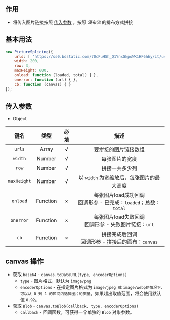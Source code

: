 ## 作用

+ 将传入图片链接按照 [传入参数](#opts) ，按照 *瀑布流* 的排布方式拼接



## 基本用法

```javascript
new PictureSplicing({
    urls: [ 'https://ss0.bdstatic.com/70cFuHSh_Q1YnxGkpoWK1HF6hhy/it/u=2496571732,442429806&fm=26&gp=0.jpg', 'https://ss3.bdstatic.com/70cFv8Sh_Q1YnxGkpoWK1HF6hhy/it/u=2151136234,3513236673&fm=26&gp=0.jpg',  'https://ss1.bdstatic.com/70cFuXSh_Q1YnxGkpoWK1HF6hhy/it/u=3566088443,3713209594&fm=26&gp=0.jpg',   'https://ss3.bdstatic.com/70cFv8Sh_Q1YnxGkpoWK1HF6hhy/it/u=2676935521,922112450&fm=11&gp=0.jpg'],
    width: 200,
    row: 3,
    maxHeight: 600,
    onload: function (loaded, total) { },
    onerror: function (url) { },
    cb: function (canvas) { }
});
```



## <span id="opts">传入参数</span>

+ Object

|    键名     |   类型   | 必填 |                             描述                             |
| :---------: | :------: | :--: | :----------------------------------------------------------: |
|   `urls`    |  Array   |  √   |                     要拼接的图片链接数组                     |
|   `width`   |  Number  |  √   |                        每张图片的宽度                        |
|    `row`    |  Number  |  √   |                        拼接一共多少列                        |
| `maxHeight` |  Number  |  √   |          以 `width` 为宽缩放后，每张图片的最大高度           |
|  `onload`   | Function |  ×   | 每张图片load成功回调<br />回调形参 - 已完成：`loaded`；总数：`total` |
|  `onerror`  | Function |  ×   |   每张图片load失败回调<br />回调形参 - 失败图片链接：`url`   |
|    `cb`     | Function |  ×   |    拼接完成后回调<br />回调形参 - 拼接后的画布：`canvas`     |



## canvas 操作

+ 获取 `base64` - `canvas.toDataURL(type, encoderOptions)`
  + `type` - 图片格式，默认为 `image/png`
  + `encoderOptions` - 在指定图片格式为 `image/jpeg 或` `image/webp的情况下，可以从 0 到 1 的区间内选择图片的质量`。如果超出取值范围，将会使用默认值 `0.92`。
+ 获取 `Blob` - `canvas.toBlob(callback, type, encoderOptions)`
  + `callback` - 回调函数，可获得一个单独的 `Blob` 对象参数。